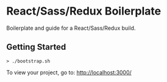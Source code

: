 # React/Sass/Redux Boilerplate

Boilerplate and guide for a React/Sass/Redux build.

## Getting Started



```
> ./bootstrap.sh
```

To view your project, go to: [http://localhost:3000/](http://localhost:3000/)
